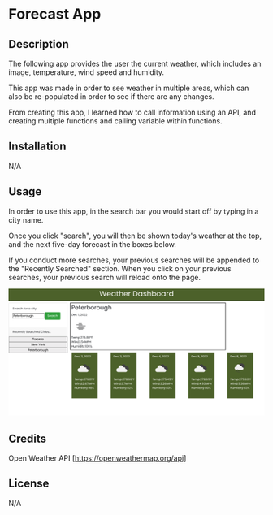 # Forecast App

## Description

The following app provides the user the current weather, which includes an image, temperature, wind speed and humidity.

This app was made in order to see weather in multiple areas, which can also be re-populated in order to see if there are any changes. 

From creating this app, I learned how to call information using an API, and creating multiple functions and calling variable within functions.

## Installation

N/A

## Usage

In order to use this app, in the search bar you would start off by typing in a city name. 

Once you click "search", you will then be shown today's weather at the top, and the next five-day forecast in the boxes below.

If you conduct more searches, your previous searches will be appended to the "Recently Searched" section. When you click on your previous searches, your previous search will reload onto the page. 

![Screenshot](./assets/images/Screenshot%202022-12-01%20at%209.55.22%20PM.png)

## Credits

Open Weather API
[https://openweathermap.org/api]

## License
N/A
